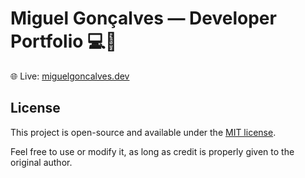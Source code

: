 # Miguel Gonçalves — Developer Portfolio 💻🚀

🌐 Live: [miguelgoncalves.dev](https://www.miguelgoncalves.dev)

## License

This project is open-source and available under the [MIT license](./LICENSE).

Feel free to use or modify it, as long as credit is properly given to the original author.

